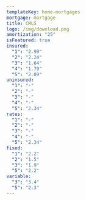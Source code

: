 ```yaml
---
templateKey: home-mortgages
mortgage: mortgage
title: CMLS
logo: /img/download.png
amortization: "25"
isFeatured: true
insured:
  "1": "2.99"
  "2": "2.24"
  "3": "1.64"
  "4": "1.79"
  "5": "2.09"
uninsured:
  "1": "-"
  "2": "-"
  "3": "-"
  "4": "-"
  "5": "2.34"
rates:
  "1": "-"
  "2": "-"
  "3": "-"
  "4": "-"
  "5": "2.34"
fixed:
  "1": "2.2"
  "2": "1.5"
  "3": "1.9"
  "5": "2.2"
variable:
  "3": "3.4"
  "5": "2.3"
---
```

